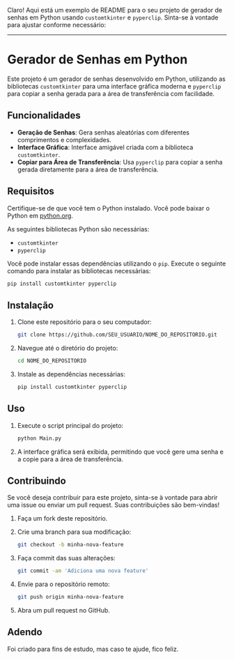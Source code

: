 Claro! Aqui está um exemplo de README para o seu projeto de gerador de senhas em Python usando `customtkinter` e `pyperclip`. Sinta-se à vontade para ajustar conforme necessário:

---

# Gerador de Senhas em Python

Este projeto é um gerador de senhas desenvolvido em Python, utilizando as bibliotecas `customtkinter` para uma interface gráfica moderna e `pyperclip` para copiar a senha gerada para a área de transferência com facilidade.

## Funcionalidades

- **Geração de Senhas**: Gera senhas aleatórias com diferentes comprimentos e complexidades.
- **Interface Gráfica**: Interface amigável criada com a biblioteca `customtkinter`.
- **Copiar para Área de Transferência**: Usa `pyperclip` para copiar a senha gerada diretamente para a área de transferência.

## Requisitos

Certifique-se de que você tem o Python instalado. Você pode baixar o Python em [python.org](https://www.python.org/).

As seguintes bibliotecas Python são necessárias:

- `customtkinter`
- `pyperclip`

Você pode instalar essas dependências utilizando o `pip`. Execute o seguinte comando para instalar as bibliotecas necessárias:

```bash
pip install customtkinter pyperclip
```

## Instalação

1. Clone este repositório para o seu computador:

   ```bash
   git clone https://github.com/SEU_USUARIO/NOME_DO_REPOSITORIO.git
   ```

2. Navegue até o diretório do projeto:

   ```bash
   cd NOME_DO_REPOSITORIO
   ```

3. Instale as dependências necessárias:

   ```bash
   pip install customtkinter pyperclip
   ```

## Uso

1. Execute o script principal do projeto:

   ```bash
   python Main.py
   ```

2. A interface gráfica será exibida, permitindo que você gere uma senha e a copie para a área de transferência.

## Contribuindo

Se você deseja contribuir para este projeto, sinta-se à vontade para abrir uma issue ou enviar um pull request. Suas contribuições são bem-vindas!

1. Faça um fork deste repositório.
2. Crie uma branch para sua modificação:

   ```bash
   git checkout -b minha-nova-feature
   ```

3. Faça commit das suas alterações:

   ```bash
   git commit -am 'Adiciona uma nova feature'
   ```

4. Envie para o repositório remoto:

   ```bash
   git push origin minha-nova-feature
   ```

5. Abra um pull request no GitHub.

## Adendo
Foi criado para fins de estudo, mas caso te ajude, fico feliz.